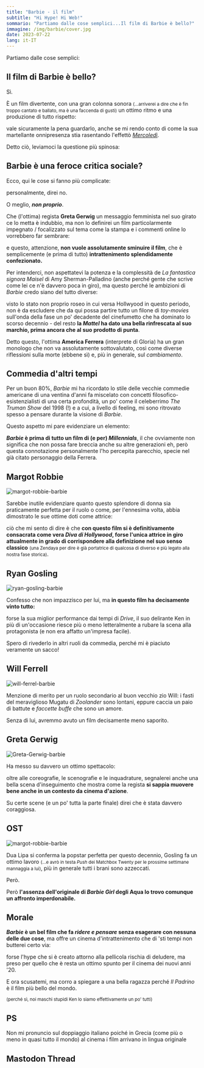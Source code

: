 ```yaml
---
title: "Barbie - il film"
subtitle: "Hi Hype! Hi Web!"
sommario: "Partiamo dalle cose semplici...Il film di Barbie è bello?"
immagine: /img/barbie/cover.jpg
date: 2023-07-22
lang: it-IT
---
```


Partiamo dalle cose semplici:

## Il film di Barbie è bello?

Sì.

È un film divertente, con una gran colonna sonora <small>(...arriverei a dire che è fin troppo cantato e ballato, ma è una faccenda di gusti)</small> un ottimo ritmo e una produzione di tutto rispetto: 

vale sicuramente la pena guardarlo, anche se mi rendo conto di come la sua martellante onnipresenza stia rasentando l'effettò [_Mercoledì_](/posts/ita/mercoledi-netflix).

Detto ciò, leviamoci la questione più spinosa:

## Barbie è una feroce critica sociale?

Ecco, qui le cose si fanno più complicate: 

personalmente, direi no. 

O meglio, **_non proprio_**.

Che (l'ottima) regista **Greta Gerwig** un messaggio femminista nel suo girato ce lo metta è indubbio, ma non lo definirei un film particolarmente impegnato / focalizzato sul tema come la stampa e i commenti online lo vorrebbero far sembrare:

e questo, attenzione, **non vuole assolutamente sminuire il film**, che è semplicemente (e prima di tutto) **intrattenimento splendidamente confezionato.** 

Per intenderci, non aspettatevi la potenza e la complessità de _La fantastica signora Maisel_ di Amy Sherman-Palladino (anche perché gente che scrive come lei ce n'è davvero poca in giro), ma questo perché le ambizioni di _Barbie_ credo siano del tutto diverse: 

visto lo stato non proprio roseo in cui versa Hollwyood in questo periodo, non è da escludere che da qui possa partire tutto un filone di _toy-movies_ sull'onda della fase un po' decadente del cinefumetto che ha dominato lo scorso decennio - del resto **la _Mattel_ ha dato una bella rinfrescata al suo marchio, prima ancora che al suo prodotto di punta**.

Detto questo, l'ottima **America Ferrera** (interprete di Gloria) ha un gran monologo che non va assolutamente sottovalutato, così come diverse riflessioni sulla morte (ebbene sì) e, più in generale, sul _cambiamento_.

## Commedia d'altri tempi

Per un buon 80%, _Barbie_ mi ha ricordato lo stile delle vecchie commedie americane di una ventina d'anni fa miscelato con concetti filosofico-esistenzialisti di una certa profondità, un po' come il celeberrimo _The Truman Show_ del 1998 (!) e a cui, a livello di feeling, mi sono ritrovato spesso a pensare durante la visione di _Barbie_.

Questo aspetto mi pare evidenziare un elemento: 

**_Barbie_ è prima di tutto un film di (e per) _Millennials_**, il che ovviamente non significa che non possa fare breccia anche su altre generazioni eh, però questa connotazione personalmente l'ho percepita parecchio, specie nel già citato personaggio della Ferrera.

## Margot Robbie

![margot-robbie-barbie](/img/barbie/margot.jpg)

Sarebbe inutile evidenziare quanto questo splendore di donna sia praticamente perfetta per il ruolo o come, per l'ennesima volta, abbia dimostrato le sue ottime doti come attrice: 

ciò che mi sento di dire è che **con questo film si è definitivamente consacrata come vera _Diva di Hollywood_, forse l'unica attrice in giro attualmente in grado di corrispondere alla definizione nel suo senso classico** <small>(una Zendaya per dire è già portatrice di qualcosa di diverso e più legato alla nostra fase storica)</small>.

## Ryan Gosling 

![ryan-gosling-barbie](/img/barbie/ryan.jpg)

Confesso che non impazzisco per lui, ma **in questo film ha decisamente vinto tutto:** 

forse la sua miglior performance dai tempi di _Drive_, il suo delirante Ken in più di un'occasione riesce più o meno letteralmente a rubare la scena alla protagonista (e non era affatto un'impresa facile).

Spero di rivederlo in altri ruoli da commedia, perché mi è piaciuto veramente un sacco!

## Will Ferrell 

![will-ferrel-barbie](/img/barbie/will.jpg)

Menzione di merito per un ruolo secondario al buon vecchio zio Will: i fasti del meraviglioso Mugatu di _Zoolander_ sono lontani, eppure caccia un paio di battute e _faccette buffe_ che sono un amore.

Senza di lui, avremmo avuto un film decisamente meno saporito.

## Greta Gerwig

![Greta-Gerwig-barbie](/img/barbie/greta.jpg)

Ha messo su davvero un ottimo spettacolo: 

oltre alle coreografie, le scenografie e le inquadrature, segnalerei anche una bella scena d'inseguimento che mostra come la regista **si sappia muovere bene anche in un contesto da cinema d'azione**.

Su certe scene (e un po' tutta la parte finale) direi che è stata davvero coraggiosa.

## OST 

![margot-robbie-barbie](/img/barbie/ost.jpg)

Dua Lipa si conferma la popstar perfetta per questo decennio, Gosling fa un ottimo lavoro <small>(...e avrò in testa _Push_ dei Matchbox Twenty per le prossime settimane mannaggia a lui)</small>, più in generale tutti i brani sono azzeccati.

Però.

Però **l'assenza dell'originale di _Barbie Girl_ degli Aqua lo trovo comunque un affronto imperdonabile.** 

## Morale

**_Barbie_ è un bel film che fa _ridere e pensare_ senza esagerare con nessuna delle due cose**, ma offre un cinema d'intrattenimento che di 'sti tempi non butterei certo via: 

forse l'hype che si è creato attorno alla pellicola rischia di deludere, ma preso per quello che è resta un ottimo spunto per il cinema dei nuovi anni '20.

E ora scusatemi, ma corro a spiegare a una bella ragazza perché _Il Padrino_ è il film più bello del mondo. 

<small>(perché sì, noi maschi stupidi Ken lo siamo effettivamente un po' tutti)</small>

## PS

Non mi pronuncio sul doppiaggio italiano poiché in Grecia (come più o meno in quasi tutto il mondo) al cinema i film arrivano in lingua originale

## Mastodon Thread